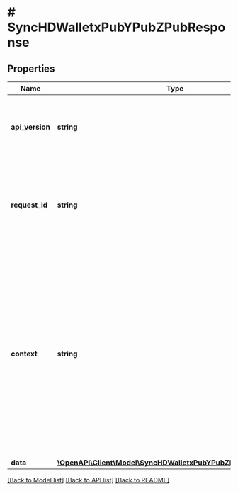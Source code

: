 # # SyncHDWalletxPubYPubZPubResponse

## Properties

Name | Type | Description | Notes
------------ | ------------- | ------------- | -------------
**api_version** | **string** | Specifies the version of the API that incorporates this endpoint. |
**request_id** | **string** | Defines the ID of the request. The &#x60;requestId&#x60; is generated by Crypto APIs and it&#39;s unique for every request. |
**context** | **string** | In batch situations the user can use the context to correlate responses with requests. This property is present regardless of whether the response was successful or returned as an error. &#x60;context&#x60; is specified by the user. | [optional]
**data** | [**\OpenAPI\Client\Model\SyncHDWalletxPubYPubZPubResponseData**](SyncHDWalletxPubYPubZPubResponseData.md) |  |

[[Back to Model list]](../../README.md#models) [[Back to API list]](../../README.md#endpoints) [[Back to README]](../../README.md)

